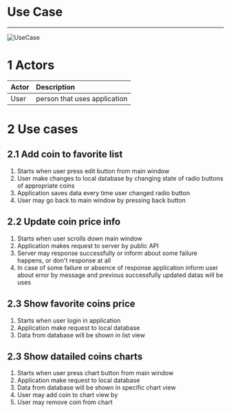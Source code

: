 # Use Case
---
![UseCase](https://github.com/b00m-b00m/CoinMarketApp-TRTPO/blob/master/Documents/usecase/Flow_of_event.PNG)
# 1 Actors

| Actor | Description |
|:--|:--|
| User | person that uses application |

# 2 Use cases
## 2.1 Add coin to favorite list
1. Starts when user press edit button from main window
2. User make changes to local database by changing state of radio buttons of appropriate coins
3. Application saves data every time user changed radio button
4. User may go back to main window by pressing back button

## 2.2 Update coin price info
1. Starts when user scrolls down main window 
2. Application makes request to server by public API
3. Server may response successfully or inform about some failure happens, or don't response at all
4. In case of some failure or absence of response application inform user about error by message and previous successfully updated datas will be uses

## 2.3 Show favorite coins price
1. Starts when user login in application
2. Application make request to local database
3. Data from database will be shown in list view

## 2.3 Show datailed coins charts
1. Starts when user press chart button from main window
2. Application make request to local database
3. Data from database will be shown in specific chart view
4. User may add coin to chart view by 
5. User may remove coin from chart
